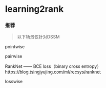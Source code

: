 # learning2rank





### 推荐

> 以下场景仅针对DSSM

pointwise



pairwise

RankNet —— BCE loss（binary cross entropy） https://blog.tsingjyujing.com/ml/recsys/ranknet



losswise
















